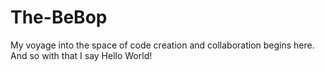 # The-BeBop
My voyage into the space of code creation and collaboration begins here. And so with that I say Hello World!
